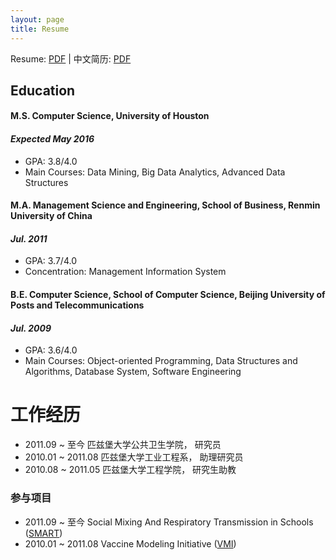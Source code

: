 ```yaml
---
layout: page
title: Resume
---
```


Resume: [PDF](http://www.yiwenshi.com/files/YiwenShi_CV.pdf) | 中文简历: [PDF](http://www.yiwenshi.com/files/YiwenShi_CV_cn.pdf)

## Education

#### M.S. Computer Science, University of Houston	
#### _Expected May 2016_
- GPA: 3.8/4.0
- Main Courses: Data Mining, Big Data Analytics, Advanced Data Structures


#### M.A. Management Science and Engineering, School of Business, Renmin University of China
#### _Jul. 2011_
- GPA: 3.7/4.0
- Concentration: Management Information System


#### B.E. Computer Science, School of Computer Science, Beijing University of Posts and Telecommunications
#### _Jul. 2009_
- GPA: 3.6/4.0
- Main Courses: Object-oriented Programming, Data Structures and Algorithms, Database System, Software Engineering


# 工作经历

- 2011.09 ~ 至今     匹兹堡大学公共卫生学院，  研究员
- 2010.01 ~ 2011.08  匹兹堡大学工业工程系，    助理研究员
- 2010.08 ~ 2011.05  匹兹堡大学工程学院，      研究生助教

### 参与项目

- 2011.09 ~ 至今     Social Mixing And Respiratory Transmission in Schools ([SMART](http://www.smart.pitt.edu/))
- 2010.01 ~ 2011.08  Vaccine Modeling Initiative ([VMI](https://vaccinemodeling.org/))

